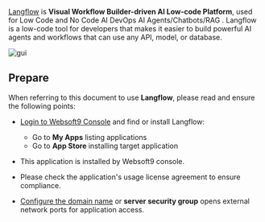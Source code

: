 [Langflow](https://www.langflow.org) is **Visual Workflow  Builder-driven AI Low-code Platform**, used for Low Code and No Code AI DevOps AI Agents/Chatbots/RAG . Langflow is a low-code tool for developers that makes it easier to build powerful AI agents and workflows that can use any API, model, or database.


![gui](http://libs.websoft9.com/Websoft9/DocsPicture/zh/langflow/langflow-gui-websoft9.png)


## Prepare

When referring to this document to use **Langflow**, please read and ensure the following points:

- [Login to Websoft9 Console](./login-console) and find or install Langflow:
  - Go to **My Apps** listing applications 
  - Go to **App Store** installing target application

- This application is installed by Websoft9 console.


- Please check the application's usage license agreement to ensure compliance.


- [Configure the domain name](./domain-set) or **server security group** opens external network ports for application access.